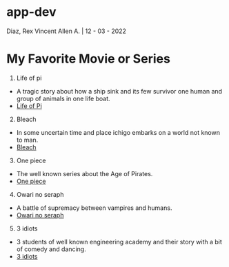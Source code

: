 # app-dev
Diaz, Rex Vincent Allen A. | 12 - 03 - 2022

# My Favorite Movie or Series
1. Life of pi
- A tragic story about how a ship sink and its few survivor one human and group of animals in one life boat.
- [Life of Pi](https://en.wikipedia.org/wiki/Life_of_Pi_(film))

2. Bleach
- In some uncertain time and place ichigo embarks on a world not known to man.
- [Bleach](https://en.wikipedia.org/wiki/Bleach_(TV_series))

3. One piece
- The well known series about the Age of Pirates.
- [One piece](https://en.wikipedia.org/wiki/One_Piece)

4. Owari no seraph
- A battle of supremacy between vampires and humans.
- [Owari no seraph](https://myanimelist.net/anime/26243/Owari_no_Seraph)

5. 3 idiots
- 3 students of well known engineering academy and their story with a bit of comedy and dancing.
- [3 idiots](https://en.wikipedia.org/wiki/3_Idiots)


